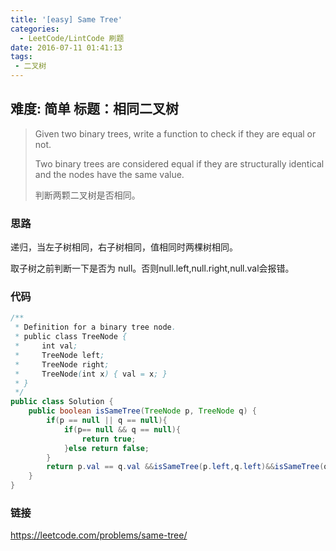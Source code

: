 ```yaml
---
title: '[easy] Same Tree'
categories:
  - LeetCode/LintCode 刷题
date: 2016-07-11 01:41:13
tags:
 - 二叉树
---
```


## 难度: 简单  标题：相同二叉树

> Given two binary trees, write a function to check if they are equal or not.
>
> Two binary trees are considered equal if they are structurally identical and the nodes have the same value.
>
> 判断两颗二叉树是否相同。

### 思路

递归，当左子树相同，右子树相同，值相同时两棵树相同。

取子树之前判断一下是否为 null。否则null.left,null.right,null.val会报错。

### 代码

```java
/**
 * Definition for a binary tree node.
 * public class TreeNode {
 *     int val;
 *     TreeNode left;
 *     TreeNode right;
 *     TreeNode(int x) { val = x; }
 * }
 */
public class Solution {
    public boolean isSameTree(TreeNode p, TreeNode q) {
        if(p == null || q == null){
            if(p== null && q == null){
                return true;
            }else return false;
        }
        return p.val == q.val &&isSameTree(p.left,q.left)&&isSameTree(q.right,p.right);
    }
}
```
### 链接

https://leetcode.com/problems/same-tree/